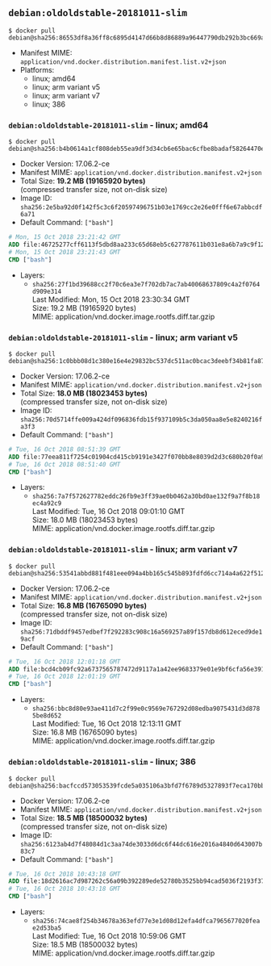 ## `debian:oldoldstable-20181011-slim`

```console
$ docker pull debian@sha256:86553df8a36ff8c6895d4147d66b8d86889a96447790db292b3bc669af401652
```

-	Manifest MIME: `application/vnd.docker.distribution.manifest.list.v2+json`
-	Platforms:
	-	linux; amd64
	-	linux; arm variant v5
	-	linux; arm variant v7
	-	linux; 386

### `debian:oldoldstable-20181011-slim` - linux; amd64

```console
$ docker pull debian@sha256:b4b0614a1cf808deb55ea9df3d34cb6e65bac6cfbe8badaf58264470ef4d9771
```

-	Docker Version: 17.06.2-ce
-	Manifest MIME: `application/vnd.docker.distribution.manifest.v2+json`
-	Total Size: **19.2 MB (19165920 bytes)**  
	(compressed transfer size, not on-disk size)
-	Image ID: `sha256:2e5ba92d0f142f5c3c6f20597496751b03e1769cc2e26e0fff6e67abbcdf6a71`
-	Default Command: `["bash"]`

```dockerfile
# Mon, 15 Oct 2018 23:21:42 GMT
ADD file:46725277cff6113f5dbd8aa233c65d68eb5c627787611b031e8a6b7a9c9f1202 in / 
# Mon, 15 Oct 2018 23:21:43 GMT
CMD ["bash"]
```

-	Layers:
	-	`sha256:27f1bd39688cc2f70c6ea3e7f702db7ac7ab40068637809c4a2f0764d909e314`  
		Last Modified: Mon, 15 Oct 2018 23:30:34 GMT  
		Size: 19.2 MB (19165920 bytes)  
		MIME: application/vnd.docker.image.rootfs.diff.tar.gzip

### `debian:oldoldstable-20181011-slim` - linux; arm variant v5

```console
$ docker pull debian@sha256:1c0bbb08d1c380e16e4e29832bc537dc511ac0bcac3deebf34b81fa8797cf604
```

-	Docker Version: 17.06.2-ce
-	Manifest MIME: `application/vnd.docker.distribution.manifest.v2+json`
-	Total Size: **18.0 MB (18023453 bytes)**  
	(compressed transfer size, not on-disk size)
-	Image ID: `sha256:70d5714ffe009a424df096836fdb15f937109b5c3da050aa8e5e8240216fa3f3`
-	Default Command: `["bash"]`

```dockerfile
# Tue, 16 Oct 2018 08:51:39 GMT
ADD file:77eea811f7254c01904cd415cb9191e3427f070bb8e8039d2d3c680b20f0a965 in / 
# Tue, 16 Oct 2018 08:51:40 GMT
CMD ["bash"]
```

-	Layers:
	-	`sha256:7a7f572627782eddc26fb9e3ff39ae0b0462a30bd0ae132f9a7f8b18ec4a92c9`  
		Last Modified: Tue, 16 Oct 2018 09:01:10 GMT  
		Size: 18.0 MB (18023453 bytes)  
		MIME: application/vnd.docker.image.rootfs.diff.tar.gzip

### `debian:oldoldstable-20181011-slim` - linux; arm variant v7

```console
$ docker pull debian@sha256:53541abbd881f481eee094a4bb165c545b893fdfd6cc714a4a622f5126b805eb
```

-	Docker Version: 17.06.2-ce
-	Manifest MIME: `application/vnd.docker.distribution.manifest.v2+json`
-	Total Size: **16.8 MB (16765090 bytes)**  
	(compressed transfer size, not on-disk size)
-	Image ID: `sha256:71dbddf9457edbef7f292283c908c16a569257a89f157db8d612eced9de19acf`
-	Default Command: `["bash"]`

```dockerfile
# Tue, 16 Oct 2018 12:01:18 GMT
ADD file:bcd4cb09fc92a6737565787472d9117a1a42ee9683379e01e9bf6cfa56e3918d in / 
# Tue, 16 Oct 2018 12:01:19 GMT
CMD ["bash"]
```

-	Layers:
	-	`sha256:bbc8d80e93ae411d7c2f99e0c9569e767292d08edba9075431d3d8785be8d652`  
		Last Modified: Tue, 16 Oct 2018 12:13:11 GMT  
		Size: 16.8 MB (16765090 bytes)  
		MIME: application/vnd.docker.image.rootfs.diff.tar.gzip

### `debian:oldoldstable-20181011-slim` - linux; 386

```console
$ docker pull debian@sha256:bacfccd573053539fcde5a035106a3bfd7f6789d5327893f7eca170bbcd2dea6
```

-	Docker Version: 17.06.2-ce
-	Manifest MIME: `application/vnd.docker.distribution.manifest.v2+json`
-	Total Size: **18.5 MB (18500032 bytes)**  
	(compressed transfer size, not on-disk size)
-	Image ID: `sha256:6123ab4d7f48084d1c3aa74de3033d6dc6f44dc616e2016a4840d643007b83c7`
-	Default Command: `["bash"]`

```dockerfile
# Tue, 16 Oct 2018 10:43:18 GMT
ADD file:18d2616ac7d987262c56a09b392289ede52780b3525bb94cad5036f2193f37c6 in / 
# Tue, 16 Oct 2018 10:43:18 GMT
CMD ["bash"]
```

-	Layers:
	-	`sha256:74cae8f254b34678a363efd77e3e1d08d12efa4dfca7965677020feae2d53ba5`  
		Last Modified: Tue, 16 Oct 2018 10:59:06 GMT  
		Size: 18.5 MB (18500032 bytes)  
		MIME: application/vnd.docker.image.rootfs.diff.tar.gzip
